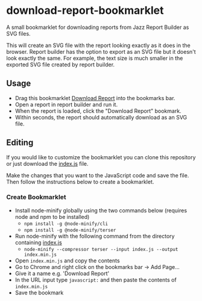 # download-report-bookmarklet
A small bookmarklet for downloading reports from Jazz Report Builder as SVG files.

This will create an SVG file with the report looking exactly as it does in the browser. Report builder has the option to export as an SVG file but it doesn't look exactly the same. For example, the text size is much smaller in the exported SVG file created by report builder.

## Usage
- Drag this bookmarklet [Download Report](javascript:!function()%7Bvar%20e=document.getElementById(%22view-frame%22);if(e&&e.contentDocument)%7Bvar%20t=e.contentDocument.getElementsByTagName(%22svg%22);if(t&&t.length)%7Bvar%20o=t%5B0%5D;!function%20e(t,o=%7B%7D)%7Bif(!t)throw%20new%20Error(%22No%20element%20specified.%22);o.recursive&&Array.prototype.forEach.call(t.children,t=%3E%7Be(t,o)%7D);const%20r=getComputedStyle(t);Array.prototype.forEach.call(o.properties%7C%7Cr,e=%3E%7Bt.style%5Be%5D=r.getPropertyValue(e)%7D)%7D(o,%7Brecursive:!0%7D),function(e,t)%7Be.setAttribute(%22xmlns%22,%22http://www.w3.org/2000/svg%22);const%20o=e.outerHTML,r=new%20Blob(%5B'%3C?xml%20version=%221.0%22%20standalone=%22no%22?%3E%0D%0A',o%5D,%7Btype:%22image/svg+xml;charset=utf-8%22%7D),n=document.createElement(%22a%22);n.href=URL.createObjectURL(r),n.download=t,document.body.appendChild(n),n.click(),document.body.removeChild(n)%7D(o,%22report_%22+(new%20Date).toISOString()+%22.svg%22),alert(%22Done%22)%7Delse%20r()%7Delse%20r();function%20r()%7Balert(%22Couldn't%20find%20the%20report%20svg.%22)%7D%7D();) into the bookmarks bar.
- Open a report in report builder and run it.
- When the report is loaded, click the "Download Report" bookmark.
- Within seconds, the report should automatically download as an SVG file.

## Editing
If you would like to customize the bookmarklet you can clone this repository or just download the [index.js](index.js) file.

Make the changes that you want to the JavaScript code and save the file. Then follow the instructions below to create a bookmarklet.

### Create Bookmarklet
- Install node-minify globally using the two commands below (requires node and npm to be installed)
  - `npm install -g @node-minify/cli`
  - `npm install -g @node-minify/terser`
- Run node-minify with the following command from the directory containing [index.js](index.js)
  - `node-minify --compressor terser --input index.js --output index.min.js`
- Open `index.min.js` and copy the contents
- Go to Chrome and right click on the bookmarks bar -> Add Page...
- Give it a name e.g. 'Download Report'
- In the URL input type `javascript:` and then paste the contents of `index.min.js`
- Save the bookmark
